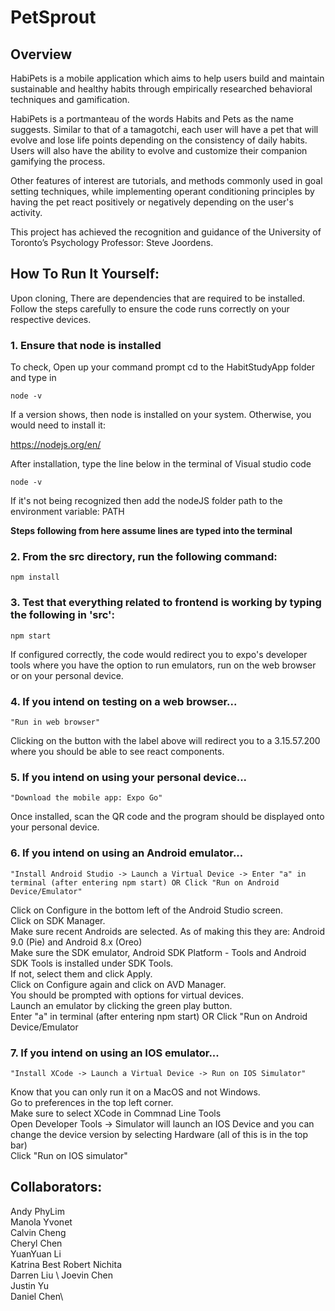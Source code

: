 # PetSprout

## Overview

HabiPets is a mobile application which aims to help users build and maintain sustainable and healthy habits through empirically researched behavioral techniques and gamification.

HabiPets is a portmanteau of the words Habits and Pets as the name suggests. Similar to that of a tamagotchi, each user will have a pet that will evolve and lose life points depending on the consistency of daily habits. Users will also have the ability to evolve and customize their companion gamifying the process.

Other features of interest are tutorials, and methods commonly used in goal setting techniques, while implementing operant conditioning principles by having the pet react positively or negatively depending on the user's activity.

This project has achieved the recognition and guidance of the University of Toronto’s Psychology Professor: Steve Joordens.

## How To Run It Yourself:

Upon cloning,
There are dependencies that are required to be installed.
Follow the steps carefully to ensure the code runs correctly on your respective devices.

### 1. Ensure that node is installed

To check,
Open up your command prompt
cd to the HabitStudyApp folder and type in

    node -v

If a version shows, then node is installed on your system. Otherwise, you would need to install it:

https://nodejs.org/en/

After installation, type the line below in the terminal of Visual studio code

    node -v

If it's not being recognized then add the nodeJS folder path to the environment variable: PATH

**Steps following from here assume lines are typed into the terminal**

### 2. From the src directory, run the following command:

    npm install

### 3. Test that everything related to frontend is working by typing the following in 'src':

    npm start

If configured correctly, the code would redirect you to expo's developer tools where you have the option to run emulators, run on the web browser or on your personal device.

### 4. If you intend on testing on a web browser...

    "Run in web browser"

Clicking on the button with the label above will redirect you to a 3.15.57.200 where you should be able to see react components.

### 5. If you intend on using your personal device...

    "Download the mobile app: Expo Go"

Once installed, scan the QR code and the program should be displayed onto your personal device.

### 6. If you intend on using an Android emulator...

    "Install Android Studio -> Launch a Virtual Device -> Enter "a" in terminal (after entering npm start) OR Click "Run on Android Device/Emulator"

Click on Configure in the bottom left of the Android Studio screen.\
Click on SDK Manager.\
Make sure recent Androids are selected. As of making this they are: Android 9.0 (Pie) and Android 8.x (Oreo)\
Make sure the SDK emulator, Android SDK Platform - Tools and Android SDK Tools is installed under SDK Tools.\
If not, select them and click Apply.\
Click on Configure again and click on AVD Manager.\
You should be prompted with options for virtual devices.\
Launch an emulator by clicking the green play button.\
Enter "a" in terminal (after entering npm start) OR Click "Run on Android Device/Emulator

### 7. If you intend on using an IOS emulator...

    "Install XCode -> Launch a Virtual Device -> Run on IOS Simulator"

Know that you can only run it on a MacOS and not Windows.\
Go to preferences in the top left corner.\
Make sure to select XCode in Commnad Line Tools\
Open Developer Tools -> Simulator will launch an IOS Device and you can change the device version by selecting Hardware (all of this is in the top bar)\
Click "Run on IOS simulator"

## Collaborators:

Andy PhyLim\
Manola Yvonet\
Calvin Cheng\
Cheryl Chen\
YuanYuan Li\
Katrina Best
Robert Nichita\
Darren Liu \ 
Joevin Chen\
Justin Yu\
Daniel Chen\ 